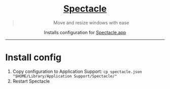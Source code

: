 <div align="center">
  <h1>
    <a href="https://www.spectacleapp.com/">Spectacle</a>
  </h1>
  <blockquote>Move and resize windows with ease</blockquote>
  <p>Installs configuration for <a href="https://www.spectacleapp.com/">Spectacle.app</a></p>
</div>
<hr />

# Install config

1. Copy configuration to Application Support: `cp spectacle.json "$HOME/Library/Application Support/Spectacle/"`
2. Restart Spectacle
